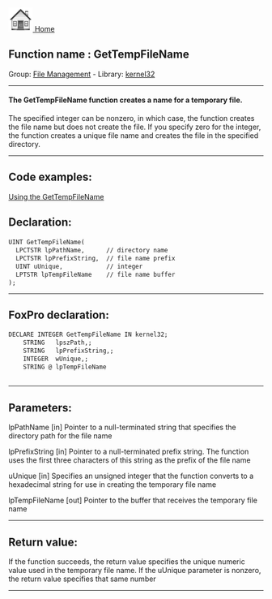 [<img src="../../images/home.png"> Home ](https://github.com/VFPX/Win32API)  

## Function name : GetTempFileName
Group: [File Management](../../functions_group.md#File_Management)  -  Library: [kernel32](../../libraries.md#kernel32)  
***  


#### The GetTempFileName function creates a name for a temporary file.

The specified integer can be nonzero, in which case, the function creates the file name but does not create the file. If you specify zero for the integer, the function creates a unique file name and creates the file in the specified directory.
***  


## Code examples:
[Using the GetTempFileName](../../samples/sample_016.md)  

## Declaration:
```foxpro  
UINT GetTempFileName(
  LPCTSTR lpPathName,      // directory name
  LPCTSTR lpPrefixString,  // file name prefix
  UINT uUnique,            // integer
  LPTSTR lpTempFileName    // file name buffer
);  
```  
***  


## FoxPro declaration:
```foxpro  
DECLARE INTEGER GetTempFileName IN kernel32;
	STRING   lpszPath,;
	STRING   lpPrefixString,;
	INTEGER  wUnique,;
	STRING @ lpTempFileName
  
```  
***  


## Parameters:
lpPathName 
[in] Pointer to a null-terminated string that specifies the directory path for the file name

lpPrefixString 
[in] Pointer to a null-terminated prefix string. The function uses the first three characters of this string as the prefix of the file name

uUnique 
[in] Specifies an unsigned integer that the function converts to a hexadecimal string for use in creating the temporary file name

lpTempFileName 
[out] Pointer to the buffer that receives the temporary file name  
***  


## Return value:
If the function succeeds, the return value specifies the unique numeric value used in the temporary file name. If the uUnique parameter is nonzero, the return value specifies that same number  
***  


